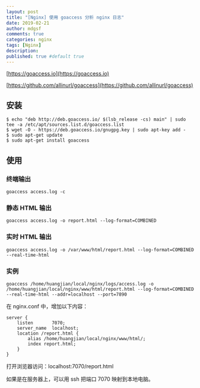 ```yaml
---
layout: post
title: "[Nginx] 使用 goaccess 分析 nginx 日志"
date: 2019-02-21
author: mdgsf
comments: true
categories: nginx
tags: [Nginx]
description:
published: true #default true
---
```


[https://goaccess.io](https://goaccess.io)

[https://github.com/allinurl/goaccess](https://github.com/allinurl/goaccess)


## 安装

```
$ echo "deb http://deb.goaccess.io/ $(lsb_release -cs) main" | sudo tee -a /etc/apt/sources.list.d/goaccess.list
$ wget -O - https://deb.goaccess.io/gnugpg.key | sudo apt-key add -
$ sudo apt-get update
$ sudo apt-get install goaccess
```

## 使用

### 终端输出

```
goaccess access.log -c
```

### 静态 HTML 输出

```
goaccess access.log -o report.html --log-format=COMBINED
```

### 实时 HTML 输出

```
goaccess access.log -o /var/www/html/report.html --log-format=COMBINED --real-time-html
```

### 实例

```
goaccess /home/huangjian/local/nginx/logs/access.log -o /home/huangjian/local/nginx/www/html/report.html --log-format=COMBINED --real-time-html --addr=localhost --port=7890
```

在 nginx.conf 中，增加以下内容：

```
server {
    listen       7070;
    server_name  localhost;
    location /report.html {
        alias /home/huangjian/local/nginx/www/html/;
        index report.html;
    }
}
```

打开浏览器访问：localhost:7070/report.html

如果是在服务器上，可以用 ssh 把端口 7070 映射到本地电脑。

